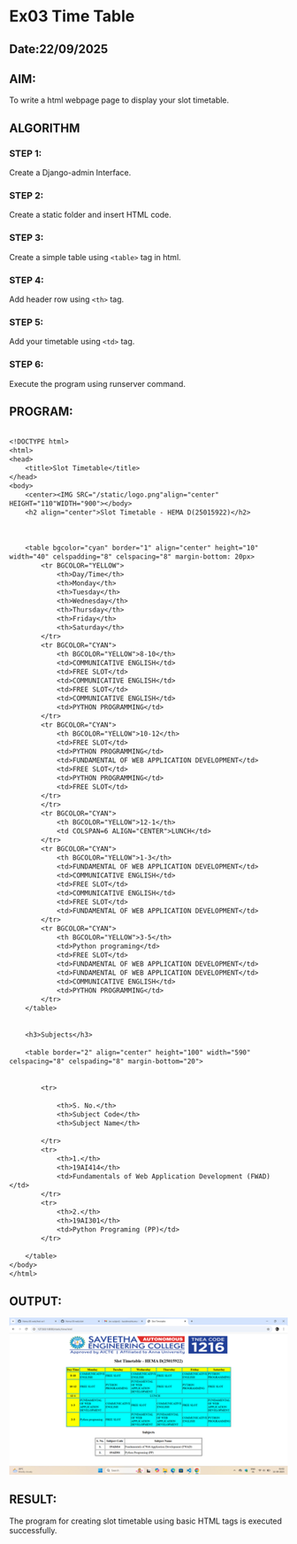 # Ex03 Time Table
## Date:22/09/2025

## AIM:
To write a html webpage page to display your slot timetable.

## ALGORITHM
### STEP 1:
Create a Django-admin Interface.

### STEP 2:
Create a static folder and insert HTML code.

### STEP 3:
Create a simple table using ```<table>``` tag in html.

### STEP 4:
Add header row using ```<th>``` tag.

### STEP 5:
Add your timetable using ```<td>``` tag.

### STEP 6:
Execute the program using runserver command.

## PROGRAM:
~~~

<!DOCTYPE html>
<html>
<head>
    <title>Slot Timetable</title>
</head>
<body>
    <center><IMG SRC="/static/logo.png"align="center" HEIGHT="110"WIDTH="900"></body>
    <h2 align="center">Slot Timetable - HEMA D(25015922)</h2>
    
    

    <table bgcolor="cyan" border="1" align="center" height="10" width="40" celspadding="8" celspacing="8" margin-bottom: 20px>
        <tr BGCOLOR="YELLOW">
            <th>Day/Time</th>
            <th>Monday</th>
            <th>Tuesday</th>
            <th>Wednesday</th>
            <th>Thursday</th>
            <th>Friday</th>
            <th>Saturday</th>
        </tr>
        <tr BGCOLOR="CYAN">
            <th BGCOLOR="YELLOW">8-10</th>
            <td>COMMUNICATIVE ENGLISH</td>
            <td>FREE SLOT</td>
            <td>COMMUNICATIVE ENGLISH</td>
            <td>FREE SLOT</td>
            <td>COMMUNICATIVE ENGLISH</td>
            <td>PYTHON PROGRAMMING</td>
        </tr>
        <tr BGCOLOR="CYAN">
            <th BGCOLOR="YELLOW">10-12</th>
            <td>FREE SLOT</td>
            <td>PYTHON PROGRAMMING</td>
            <td>FUNDAMENTAL OF WEB APPLICATION DEVELOPMENT</td>
            <td>FREE SLOT</td>
            <td>PYTHON PROGRAMMING</td>
            <td>FREE SLOT</td>
        </tr>
        </tr>
        <tr BGCOLOR="CYAN">
            <th BGCOLOR="YELLOW">12-1</th>
            <td COLSPAN=6 ALIGN="CENTER">LUNCH</td>
        </tr>
        <tr BGCOLOR="CYAN">
            <th BGCOLOR="YELLOW">1-3</th>
            <td>FUNDAMENTAL OF WEB APPLICATION DEVELOPMENT</td>
            <td>COMMUNICATIVE ENGLISH</td>
            <td>FREE SLOT</td>
            <td>COMMUNICATIVE ENGLISH</td>
            <td>FREE SLOT</td>
            <td>FUNDAMENTAL OF WEB APPLICATION DEVELOPMENT</td>
        </tr>
        <tr BGCOLOR="CYAN">
            <th BGCOLOR="YELLOW">3-5</th>
            <td>Python programing</td>
            <td>FREE SLOT</td>
            <td>FUNDAMENTAL OF WEB APPLICATION DEVELOPMENT</td>
            <td>FUNDAMENTAL OF WEB APPLICATION DEVELOPMENT</td>
            <td>COMMUNICATIVE ENGLISH</td>
            <td>PYTHON PROGRAMMING</td>
        </tr>
    </table>


    <h3>Subjects</h3>

    <table border="2" align="center" height="100" width="590" celspacing="8" celspading="8" margin-bottom="20">
       
       
        <tr>

            <th>S. No.</th>
            <th>Subject Code</th>
            <th>Subject Name</th>

        </tr>
        <tr>
            <th>1.</th>
            <th>19AI414</th>
            <td>Fundamentals of Web Application Development (FWAD)</td>
        </tr>
        <tr>
            <th>2.</th>
            <th>19AI301</th>
            <td>Python Programing (PP)</td>
        </tr>
        
    </table>
</body>
</html>

~~~

## OUTPUT:
![alt text](<Screenshot 2025-09-22 010301.png>)

## RESULT:
The program for creating slot timetable using basic HTML tags is executed successfully.
